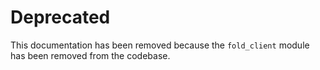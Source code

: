 # Deprecated

This documentation has been removed because the `fold_client` module has been removed from the codebase.
